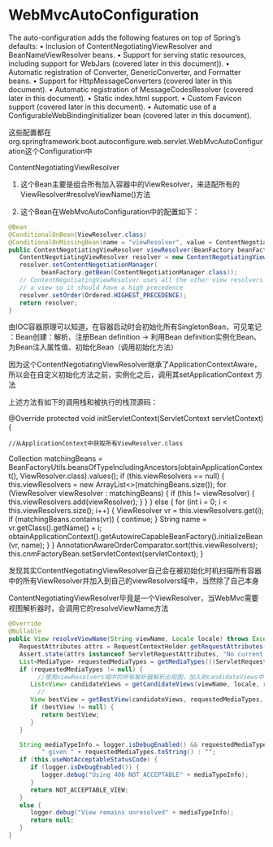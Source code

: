 # WebMvcAutoConfiguration



The auto-configuration adds the following features on top of Spring’s defaults:
• Inclusion of ContentNegotiatingViewResolver and BeanNameViewResolver beans.
• Support for serving static resources, including support for WebJars (covered later in this  document)).
• Automatic registration of Converter, GenericConverter, and Formatter beans.
• Support for HttpMessageConverters (covered later in this document).
• Automatic registration of MessageCodesResolver (covered later in this document).
• Static index.html support.
• Custom Favicon support (covered later in this document).
• Automatic use of a ConfigurableWebBindingInitializer bean (covered later in this document).



这些配置都在org.springframework.boot.autoconfigure.web.servlet.WebMvcAutoConfiguration这个Configuration中

ContentNegotiatingViewResolver

1. 这个Bean主要是组合所有加入容器中的ViewResolver，来适配所有的ViewResolver#resolveViewName()方法

2. 这个Bean在WebMvcAutoConfiguration中的配置如下：

```java
@Bean
@ConditionalOnBean(ViewResolver.class)
@ConditionalOnMissingBean(name = "viewResolver", value = ContentNegotiatingViewResolver.class)
public ContentNegotiatingViewResolver viewResolver(BeanFactory beanFactory) {
   ContentNegotiatingViewResolver resolver = new ContentNegotiatingViewResolver();
   resolver.setContentNegotiationManager(
         beanFactory.getBean(ContentNegotiationManager.class));
   // ContentNegotiatingViewResolver uses all the other view resolvers to locate
   // a view so it should have a high precedence
   resolver.setOrder(Ordered.HIGHEST_PRECEDENCE);
   return resolver;
}
```

由IOC容器原理可以知道，在容器启动时会初始化所有SingletonBean，可见笔记 ：Bean创建：解析、注册Bean definition -> 利用Bean definition实例化Bean、为Bean注入属性值、初始化Bean（调用初始化方法）

因为这个ContentNegotiatingViewResolver继承了ApplicationContextAware，所以会在自定义初始化方法之前，实例化之后，调用其setApplicationContext
方法


上述方法有如下的调用栈和被执行的栈顶源码：


@Override
protected void initServletContext(ServletContext servletContext) {
    
    //从ApplicationContext中获取所有ViewResolver.class
   Collection<ViewResolver> matchingBeans =
         BeanFactoryUtils.beansOfTypeIncludingAncestors(obtainApplicationContext(), ViewResolver.class).values();
   if (this.viewResolvers == null) {
      this.viewResolvers = new ArrayList<>(matchingBeans.size());
      for (ViewResolver viewResolver : matchingBeans) {
         if (this != viewResolver) {
            this.viewResolvers.add(viewResolver);
         }
      }
   }
   else {
      for (int i = 0; i < this.viewResolvers.size(); i++) {
         ViewResolver vr = this.viewResolvers.get(i);
         if (matchingBeans.contains(vr)) {
            continue;
         }
         String name = vr.getClass().getName() + i;
         obtainApplicationContext().getAutowireCapableBeanFactory().initializeBean(vr, name);
      }
   }
   AnnotationAwareOrderComparator.sort(this.viewResolvers);
   this.cnmFactoryBean.setServletContext(servletContext);
}

发现其实ContentNegotiatingViewResolver自己会在被初始化时机扫描所有容器中的所有ViewResolver并加入到自己的viewResolvers域中，当然除了自己本身

ContentNegotiatingViewResolver毕竟是一个ViewResolver，当WebMvc需要视图解析器时，会调用它的resolveViewName方法

```java
@Override
@Nullable
public View resolveViewName(String viewName, Locale locale) throws Exception {
   RequestAttributes attrs = RequestContextHolder.getRequestAttributes();
   Assert.state(attrs instanceof ServletRequestAttributes, "No current ServletRequestAttributes");
   List<MediaType> requestedMediaTypes = getMediaTypes(((ServletRequestAttributes) attrs).getRequest());
   if (requestedMediaTypes != null) {
        //使用viewResolvers域中的所有解析器解析出视图，加入到candidateViews中
      List<View> candidateViews = getCandidateViews(viewName, locale, requestedMediaTypes);
        //
      View bestView = getBestView(candidateViews, requestedMediaTypes, attrs);
      if (bestView != null) {
         return bestView;
      }
   }

   String mediaTypeInfo = logger.isDebugEnabled() && requestedMediaTypes != null ?
         " given " + requestedMediaTypes.toString() : "";
   if (this.useNotAcceptableStatusCode) {
      if (logger.isDebugEnabled()) {
         logger.debug("Using 406 NOT_ACCEPTABLE" + mediaTypeInfo);
      }
      return NOT_ACCEPTABLE_VIEW;
   }
   else {
      logger.debug("View remains unresolved" + mediaTypeInfo);
      return null;
   }
}
```

